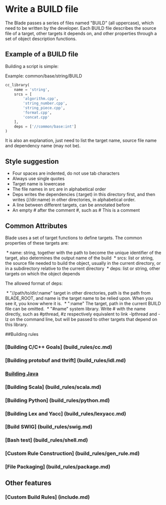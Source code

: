 # Write a BUILD file

The Blade passes a series of files named "BUILD" (all uppercase), which need to be written by the developer. Each BUILD file describes the source file of a target, other targets it depends on, and other properties through a set of object description functions.

## Example of a BUILD file

Building a script is simple:

Example: common/base/string/BUILD
```python
cc_library(
    name = 'string',
    srcs = [
        'algorithm.cpp',
        'string_number.cpp',
        'string_piece.cpp',
        'format.cpp',
        'concat.cpp'
    ],
    deps = ['//common/base:int']
)
```
It is also an explanation, just need to list the target name, source file name and dependency name (may not be).

## Style suggestion
* Four spaces are indented, do not use tab characters
* Always use single quotes
* Target name is lowercase
* The file names in src are in alphabetical order
* Deps writes the dependencies (:target) in this directory first, and then writes (//dir:name) in other directories, in alphabetical order.
* A line between different targets, can be annotated before
* An empty # after the comment #, such as # This is a comment

## Common Attributes
Blade uses a set of target functions to define targets. The common properties of these targets are:

 * name: string, together with the path to become the unique identifier of the target, also determines the output name of the build
 * srcs: list or string, the source file needed to build the object, usually in the current directory, or in a subdirectory relative to the current directory
 * deps: list or string, other targets on which the object depends

The allowed format of deps:

 * "//path/to/dir/:name" target in other directories, path is the path from BLADE_ROOT, and name is the target name to be relied upon. When you see it, you know where it is.
 * ":name" The target, path in the current BUILD file can be omitted.
 * "#name" system library. Write # with the name directly, such as #pthread, #z respectively equivalent to link -lpthread and -lz on the command line, but will be passed to other targets that depend on this library.

##Building rules

### [Building C/C++ Goals] (build_rules/cc.md)
### [Building protobuf and thrift] (build_rules/idl.md)
### [Building Java](build_rules/java.md)
### [Building Scala] (build_rules/scala.md)
### [Building Python] (build_rules/python.md)
### [Building Lex and Yacc] (build_rules/lexyacc.md)
### [Build SWIG] (build_rules/swig.md)
### [Bash test] (build_rules/shell.md)
### [Custom Rule Construction] (build_rules/gen_rule.md)
### [File Packaging] (build_rules/package.md)

## Other features

### [Custom Build Rules] (include.md)
